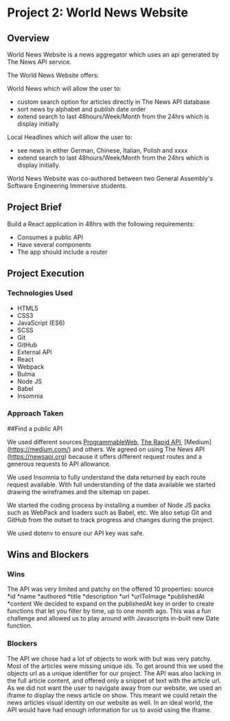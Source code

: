 # **Project 2: World News Website**

## Overview

World News Website is a news aggregator which uses an api generated by The News API service.

The World News Website offers:

World News which will allow the user to:
* custom search option for articles directly in The News API database
* sort news by alphabet and publish date order
* extend search to last 48hours/Week/Month from the 24hrs which is display initially

Local Headlines which will allow the user to:
* see news in either German, Chinese, Italian, Polish and xxxx
* extend search to last 48hours/Week/Month from the 24hrs which is display initially.

World News Website was co-authored between two  General Assembly's Software Engineering Immersive students.


## Project Brief

Build a React application in 48hrs with the following requirements:
* Consumes a public API
* Have several components
* The app should include a router

## Project Execution

### Technologies Used

* HTML5
* CSS3
* JavaScript (ES6)
* SCSS
* Git
* GitHub
* External API
* React
* Webpack
* Bulma
* Node JS
* Babel
* Insomnia

### Approach Taken

##Find a public API

We used different sources [ProgrammableWeb](https://www.programmableweb.com/), [The Rapid API](https://blog.rapidapi.com/), [Medium] (https://medium.com/) and others. We agreed on using The News API (https://newsapi.org) because it offers different request routes and a generous requests to API allowance.

We used Insomnia to fully understand the data returned by each route request available. With full understanding of the data available we started drawing the wireframes and the sitemap on paper.

We started the coding process by installing a number of Node JS packs such as WebPack and loaders such as Babel, etc. We also setup Git and GitHub from the outset to track progress and changes during the project.

We used dotenv to ensure our API key was safe.


## Wins and Blockers

### Wins
The API was very limited and patchy on the offered 10 properties:
source
*id
*name
*authored
*title
*description
*url
*urlToImage
*publishedAt
*content
We decided to expand on the publishedAt key in order to create functions that let you filter by time, up to one month ago. This was a fun challenge and allowed us to play around with Javascripts in-built new Date function.

### Blockers
The API we chose had a lot of objects to work with but was very patchy. Most of the articles were missing unique ids. To get around this we used the objects url as a unique identifier for our project.
The API was also lacking in the full article content, and offered only a snippet of text with the article url. As we did not want the user to navigate away from our website, we used an iframe to display the news article on show. This meant we could retain the news articles visual identity on our website as well. In an ideal world, the API would have had enough information for us to avoid using the iframe.

